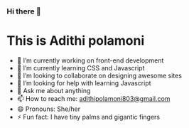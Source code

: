 ### Hi there 👋


<h1>This is Adithi polamoni</h1>


-  🔭 I’m currently working on front-end development
- 🌱 I’m currently learning CSS and Javascript
- 👯 I’m looking to collaborate on designing awesome sites
- 🤔 I’m looking for help with learning Javascript
- 💬 Ask me about anything
- 📫 How to reach me: adithipolamoni803@gmail.com
- 😄 Pronouns: She/her
- ⚡ Fun fact: I have tiny palms and gigantic fingers
